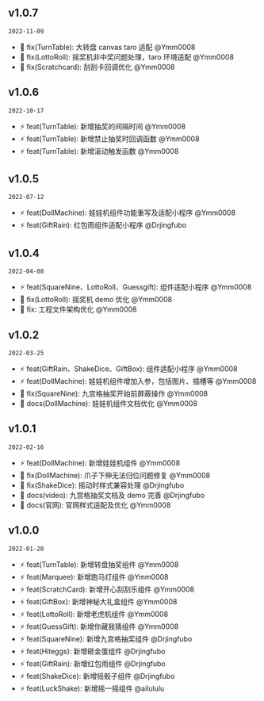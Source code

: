 ## v1.0.7

`2022-11-09`

- :bug: fix(TurnTable): 大转盘 canvas taro 适配 @Ymm0008
- :bug: fix(LottoRoll): 摇奖机非中奖问题处理，taro 环境适配 @Ymm0008
- :bug: fix(Scratchcard): 刮刮卡回调优化 @Ymm0008

## v1.0.6

`2022-10-17`

- :zap: feat(TurnTable): 新增抽奖的间隔时间 @Ymm0008
- :zap: feat(TurnTable): 新增禁止抽奖时回调函数 @Ymm0008
- :zap: feat(TurnTable): 新增滚动触发函数 @Ymm0008

## v1.0.5

`2022-07-12`

- :zap: feat(DollMachine): 娃娃机组件功能重写及适配小程序 @Ymm0008
- :zap: feat(GiftRain): 红包雨组件适配小程序 @Drjingfubo

## v1.0.4

`2022-04-08`

- :zap: feat(SquareNine、LottoRoll、Guessgift): 组件适配小程序 @Ymm0008
- :bug: fix(LottoRoll): 摇奖机 demo 优化 @Ymm0008
- :bug: fix: 工程文件架构优化 @Ymm0008

## v1.0.2

`2022-03-25`

- :zap: feat(GiftRain、ShakeDice、GiftBox): 组件适配小程序 @Ymm0008
- :zap: feat(DollMachine): 娃娃机组件增加入参，包括图片、插槽等 @Ymm0008
- :bug: fix(SquareNine): 九宫格抽奖开始前屏蔽操作 @Ymm0008
- :bug: docs(DollMachine): 娃娃机组件文档优化 @Ymm0008

## v1.0.1

`2022-02-16`

- :zap: feat(DollMachine): 新增娃娃机组件 @Ymm0008
- :bug: fix(DollMachine): 爪子下伸无法归位问题修复 @Ymm0008
- :bug: fix(ShakeDice): 摇动时样式兼容处理 @Drjingfubo
- :bug: docs(video): 九宫格抽奖文档及 demo 完善 @Drjingfubo
- :bug: docs(官网): 官网样式适配及优化 @Ymm0008

## v1.0.0

`2022-01-20`

- :zap: feat(TurnTable): 新增转盘抽奖组件 @Ymm0008
- :zap: feat(Marquee): 新增跑马灯组件 @Ymm0008
- :zap: feat(ScratchCard): 新增开心刮刮乐组件 @Ymm0008
- :zap: feat(GiftBox): 新增神秘大礼盒组件 @Ymm0008
- :zap: feat(LottoRoll): 新增老虎机组件 @Ymm0008
- :zap: feat(GuessGift): 新增你藏我猜组件 @Ymm0008
- :zap: feat(SquareNine): 新增九宫格抽奖组件 @Drjingfubo
- :zap: feat(Hiteggs): 新增砸金蛋组件 @Drjingfubo
- :zap: feat(GiftRain): 新增红包雨组件 @Drjingfubo
- :zap: feat(ShakeDice): 新增摇骰子组件 @Drjingfubo
- :zap: feat(LuckShake): 新增摇一摇组件 @ailululu
